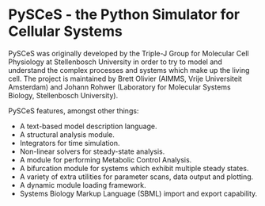 # PySCeS - the Python Simulator for Cellular Systems

PySCeS was originally developed by the Triple-J Group for Molecular 
Cell Physiology at Stellenbosch University in order to try to model and understand the 
complex processes and systems which make up the living cell. The project is 
maintained by Brett Olivier (AIMMS, Vrije Universiteit Amsterdam) and Johann Rohwer 
(Laboratory for Molecular Systems Biology, Stellenbosch University).

PySCeS features, amongst other things:
- A text-based model description language.
- A structural analysis module.
- Integrators for time simulation.
- Non-linear solvers for steady-state analysis.
- A module for performing Metabolic Control Analysis.
- A bifurcation module for systems which exhibit multiple steady states.
- A variety of extra utilities for parameter scans, data output and plotting.
- A dynamic module loading framework.
- Systems Biology Markup Language (SBML) import and export capability.